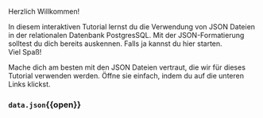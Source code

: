 Herzlich Willkommen!

In diesem interaktiven Tutorial lernst du die Verwendung von JSON Dateien in der relationalen Datenbank PostgresSQL.
Mit der JSON-Formatierung solltest du dich bereits auskennen. Falls ja kannst du hier starten.  
Viel Spaß!

Mache dich am besten mit den JSON Dateien vertraut, die wir für dieses Tutorial verwenden werden.
Öffne sie einfach, indem du auf die unteren Links klickst.  
### `data.json`{{open}}